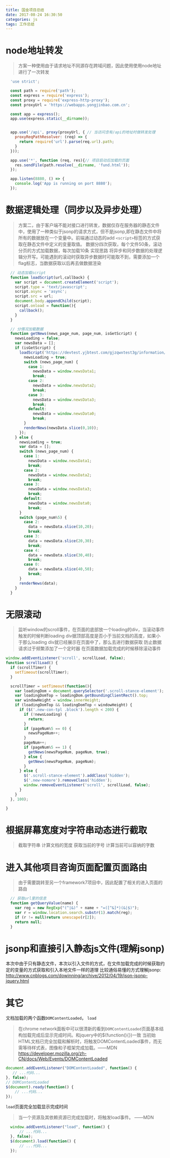 ```yaml
---
title: 国金项目总结
date: 2017-08-24 16:30:50
categories: js
tags: 工作总结
---
```


# node地址转发
>方案一种使用由于请求地址不同源存在跨域问题，因此使用使用node地址进行了一次转发

```javascript
  'use strict';

  const path = require('path');
  const express = require('express');
  const proxy = require('express-http-proxy');
  const proxyUrl = 'https://webapps.yongjinbao.com.cn';

  const app = express();
  app.use(express.static(__dirname));


  app.use('/api', proxy(proxyUrl, { // 当访问含有/api的地址时做转发处理
    proxyReqPathResolver: (req) => {
      return require('url').parse(req.url).path;
    }
  }));

  app.use('*', function (req, res){// 项目启动后加载的页面
    res.sendFile(path.resolve(__dirname, 'fund.html'));
  });

  app.listen(8880, () => {
    console.log('App is running on port 8880');
  });
```

# 数据逻辑处理（同步以及异步处理）
>方案二，由于客户端不能对接口进行转发，数据仅存在服务器的静态文件中，使用了一种类似于jsonp的请求方式，但不是jsonp,即在静态文件中将所有的数据放在一个变量中。前端通过动态的add `<script>`标签的方式获取在静态文件中定义的变量取值。
数据分四次获取，每个文件50条，滚动分页的方式加载数据，每次加载10条
实现思路
将异步和同步数据的处理逻辑分开写。可能遇到的滚动时获取异步数据时可能取不到，需要添加一个flag标志，当数据获取以后再去做数据渲染

```javascript
  // 动态加载script
  function loadScript(url,callback) {
    var script = document.createElement('script');
    script.type = 'text/javascript';
    script.async = 'async';
    script.src = url;
    document.body.appendChild(script);
    script.onload = function(){
      callback();
    }
  }

  // 分情况加载数据
  function getNews(news_page_num, page_num, isGetScript) {
    newsLoading = false;
    var newsData = [];
    if (isGetScript) {
      loadScript('https://devtest.yjbtest.com/gjzqwxtest3g/information/data/newsData'+news_page_num+'.json', function() {
        newsLoading = true;
        switch (news_page_num) {
          case 1:
            newsData = window.newsData1;
            break;
          case 2:
            newsData = window.newsData2;
            break;
          case 3:
            newsData = window.newsData3;
            break;
          default:
            newsData = window.newsData0;
            break;
        }
        renderNews(newsData.slice(0,10));
      });
    } else {
      newsLoading = true;
      var data = [];
      switch (news_page_num) {
        case 1:
          newsData = window.newsData1;
          break;
        case 2:
          newsData = window.newsData2;
          break;
        case 3:
          newsData = window.newsData3;
          break;
        default:
          newsData = window.newsData0;
          break;
      }
      switch (page_num%5) {
        case 2:
          data = newsData.slice(10,20);
          break;
        case 3:
          data = newsData.slice(20,30);
          break;
        case 4:
          data = newsData.slice(30,40);
          break;
        case 0:
          data = newsData.slice(40,50);
          break;
      }
      renderNews(data);
    }
  }
```
# 无限滚动
>监听window的scroll事件，在页面的底部放一个loading的div，当滚动事件触发的时候判断loading div据顶部高度是否小于当前文档的高度，如果小于那么loading div就已经展示在页面中了，那么去进行数据获取
防止数据请求过于频繁添加了一个定时器
在页面数据加载完成的时候移除滚动事件

```javascript
window.addEventListener('scroll', scrollLoad, false);
function scrollLoad() {
  if (scrollTimer) {
    setTimeout(scrollTimer);
  }

  scrollTimer = setTimeout(function(){
    var loadingDom = document.querySelector('.scroll-stance-element');
    var loadingDomTop = loadingDom.getBoundingClientRect().top;
    var windowHeight = window.innerHeight;
    if (loadingDomTop && loadingDomTop < windowHeight) {
      if ($('.new-con-tpl .block').length < 200) {
        if (!newsLoading) {
          return;
        }
        if (pageNum%5 == 0) {
          newsPageNum++;
        }
        pageNum++;
        if (pageNum%5 == 1) {
          getNews(newsPageNum, pageNum, true);
        } else {
          getNews(newsPageNum, pageNum);
        }
      } else {
        $('.scroll-stance-element').addClass('hidden');
        $('.new-nomore').removeClass('hidden');
        window.removeEventListener('scroll', scrollLoad, false);
      }
    }
  }, 100);

}
```
# 根据屏幕宽度对字符串动态进行截取
>截取字符串
计算文档的宽度
获取当前的字号
计算当前可以容纳的字数

# 进入其他项目咨询页面配置页面路由
>由于需要跳转至另一个framework7项目中，因此配置了相关的进入页面的路由

```javascript
  // 获取url里的信息
  function getQueryValue(name) {
    var reg = new RegExp("(^|&)" + name + "=([^&]*)(&|$)");
    var r = window.location.search.substr(1).match(reg);
    if (r != null)return unescape(r[2]);
    return null;
  }
```
# jsonp和直接引入静态js文件(理解jsonp)
本次中由于只有静态文件，本次以引入文件的方式，在文件加载完成的时候获取约定的变量的方式获取和引入本地文件一样的道理
比较通俗易懂的方式理解jsonp: http://www.cnblogs.com/dowinning/archive/2012/04/19/json-jsonp-jquery.html

# 其它
文档加载的两个函数`DOMContentLoaded`， `load`

>在chrome network面板中可以很清新的看到`DOMContentLoaded`页面基本结构加载完成后显示完成时间。和jquery中的$(function(){})一致
当初始HTML文档已完全加载和解析时，将触发DOMContentLoaded事件，而无需等待样式表，图像和子框架完成加载。——MDN
https://developer.mozilla.org/zh-CN/docs/Web/Events/DOMContentLoaded

```javascript
document.addEventListener("DOMContentLoaded", function() {
   // ...代码...
}, false);
// DOMContentLoaded
$(document).ready(function() {
    // ...代码...
});
```

`load`页面完全加载显示完成时间
>当一个资源及其依赖资源已完成加载时，将触发load事件。 ——MDN

```javascript
  window.addEventListener("load", function() {
      // ...代码...
  }, false);
  $(document).load(function() {
      // ...代码...
  });
```
